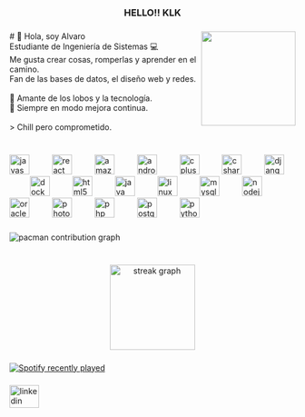 <h3 align="center">HELLO!! KLK</h3>

###

<img align="right" height="166" src="https://i.gifer.com/1Et.gif"  />

###

<p align="left"># 👋 Hola, soy Alvaro<br>Estudiante de Ingeniería de Sistemas 💻  <br>Me gusta crear cosas, romperlas y aprender en el camino.  <br>Fan de las bases de datos, el diseño web y redes.  <br><br>🐺 Amante de los lobos y la tecnología.  <br>🎯 Siempre en modo mejora continua.  <br><br>> Chill pero comprometido.</p>

###

<br clear="both">

<div align="left">
  <img src="https://cdn.jsdelivr.net/gh/devicons/devicon/icons/javascript/javascript-original.svg" height="35" alt="javascript logo"  />
  <img width="32" />
  <img src="https://cdn.jsdelivr.net/gh/devicons/devicon/icons/react/react-original.svg" height="35" alt="react logo"  />
  <img width="32" />
  <img src="https://cdn.jsdelivr.net/gh/devicons/devicon/icons/amazonwebservices/amazonwebservices-line-wordmark.svg" height="35" alt="amazonwebservices logo"  />
  <img width="32" />
  <img src="https://cdn.jsdelivr.net/gh/devicons/devicon/icons/android/android-original.svg" height="35" alt="android logo"  />
  <img width="32" />
  <img src="https://cdn.jsdelivr.net/gh/devicons/devicon/icons/cplusplus/cplusplus-original.svg" height="35" alt="cplusplus logo"  />
  <img width="32" />
  <img src="https://cdn.jsdelivr.net/gh/devicons/devicon/icons/csharp/csharp-original.svg" height="35" alt="csharp logo"  />
  <img width="32" />
  <img src="https://cdn.jsdelivr.net/gh/devicons/devicon/icons/django/django-plain.svg" height="35" alt="django logo"  />
  <img width="32" />
  <img src="https://cdn.jsdelivr.net/gh/devicons/devicon/icons/docker/docker-original.svg" height="35" alt="docker logo"  />
  <img width="32" />
  <img src="https://cdn.jsdelivr.net/gh/devicons/devicon/icons/html5/html5-original.svg" height="35" alt="html5 logo"  />
  <img width="32" />
  <img src="https://cdn.jsdelivr.net/gh/devicons/devicon/icons/java/java-original.svg" height="35" alt="java logo"  />
  <img width="32" />
  <img src="https://cdn.jsdelivr.net/gh/devicons/devicon/icons/linux/linux-original.svg" height="35" alt="linux logo"  />
  <img width="32" />
  <img src="https://cdn.jsdelivr.net/gh/devicons/devicon/icons/mysql/mysql-original.svg" height="35" alt="mysql logo"  />
  <img width="32" />
  <img src="https://cdn.jsdelivr.net/gh/devicons/devicon/icons/nodejs/nodejs-original.svg" height="35" alt="nodejs logo"  />
  <img width="32" />
  <img src="https://cdn.jsdelivr.net/gh/devicons/devicon/icons/oracle/oracle-original.svg" height="35" alt="oracle logo"  />
  <img width="32" />
  <img src="https://cdn.jsdelivr.net/gh/devicons/devicon/icons/photoshop/photoshop-plain.svg" height="35" alt="photoshop logo"  />
  <img width="32" />
  <img src="https://cdn.jsdelivr.net/gh/devicons/devicon/icons/php/php-original.svg" height="35" alt="php logo"  />
  <img width="32" />
  <img src="https://cdn.jsdelivr.net/gh/devicons/devicon/icons/postgresql/postgresql-original.svg" height="35" alt="postgresql logo"  />
  <img width="32" />
  <img src="https://cdn.jsdelivr.net/gh/devicons/devicon/icons/python/python-original.svg" height="35" alt="python logo"  />
</div>

###

<picture>
  <source media="(prefers-color-scheme: dark)" srcset="https://raw.githubusercontent.com/PADYLS/PADYLS/output/pacman-contribution-graph-dark.svg">
  <source media="(prefers-color-scheme: light)" srcset="https://raw.githubusercontent.com/PADYLS/PADYLS/output/pacman-contribution-graph.svg">
  <img alt="pacman contribution graph" src="https://raw.githubusercontent.com/PADYLS/PADYLS/output/pacman-contribution-graph.svg">
</picture>

###

<br clear="both">

<div align="center">
  <img src="https://streak-stats.demolab.com?user=PADYLS&locale=en&mode=daily&theme=dracula&hide_border=false&border_radius=5&order=3" height="150" alt="streak graph"  />
</div>

###

<div align="left">
  <a href="https://open.spotify.com/user/lydyyn4kipjgr7b9xrizbtq55">
    <img src="https://spotify-recently-played-readme.vercel.app/api?user=lydyyn4kipjgr7b9xrizbtq55&count=2" alt="Spotify recently played"  />
  </a>
</div>

###

<div align="left">
  <a href="https://www.linkedin.com/in/alvaro-yujra-laura-17370a23a/" target="_blank">
    <img src="https://raw.githubusercontent.com/maurodesouza/profile-readme-generator/master/src/assets/icons/social/linkedin/default.svg" width="52" height="40" alt="linkedin logo"  />
  </a>
</div>

###
